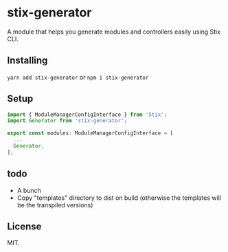 # stix-generator

A module that helps you generate modules and controllers easily using Stix CLI.

## Installing

`yarn add stix-generator` or `npm i stix-generator`

## Setup

```typescript
import { ModuleManagerConfigInterface } from 'Stix';
import Generator from 'stix-generator';

export const modules: ModuleManagerConfigInterface = [
  ...
  Generator,
];
```

## todo 

- A bunch
- Copy "templates" directory to dist on build (otherwise the templates will be the transpiled versions)

## License

MIT.
